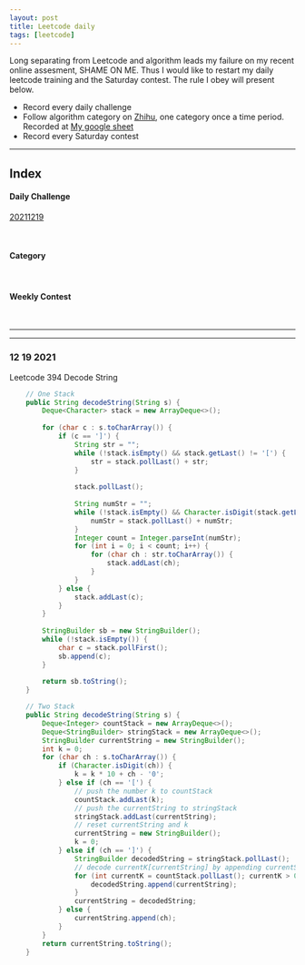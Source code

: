 ```yaml
---
layout: post
title: Leetcode daily
tags: [leetcode]
---
```


Long separating from Leetcode and algorithm leads my failure on my recent online assesment, SHAME ON ME. Thus I would like to restart my daily leetcode training and the Saturday contest. The rule I obey will present below.

- Record every daily challenge
- Follow algorithm category on [Zhihu](https://zhuanlan.zhihu.com/p/349940945), one category once a time period. Recorded at [My google sheet](https://docs.google.com/spreadsheets/d/1JoyLqikGBHg1AVwxTBICTxjAal9bVbj03D9Ek7VKc58/edit#gid=0)
- Record every Saturday contest

***

## Index
#### Daily Challenge
[20211219](#12-19-2021)

<br/>

#### Category

<br/>

#### Weekly Contest

<br/>

***
***
### 12 19 2021
Leetcode 394 Decode String
```java
    // One Stack
    public String decodeString(String s) {
        Deque<Character> stack = new ArrayDeque<>();
        
        for (char c : s.toCharArray()) {
            if (c == ']') {
                String str = "";
                while (!stack.isEmpty() && stack.getLast() != '[') {
                    str = stack.pollLast() + str;
                }
                
                stack.pollLast();
                
                String numStr = "";
                while (!stack.isEmpty() && Character.isDigit(stack.getLast())) {
                    numStr = stack.pollLast() + numStr;
                }
                Integer count = Integer.parseInt(numStr);
                for (int i = 0; i < count; i++) {
                    for (char ch : str.toCharArray()) {
                        stack.addLast(ch);
                    }
                }
            } else {
                stack.addLast(c);
            }
        }
        
        StringBuilder sb = new StringBuilder();
        while (!stack.isEmpty()) {
            char c = stack.pollFirst();
            sb.append(c);
        }
        
        return sb.toString();
    }

    // Two Stack
    public String decodeString(String s) {
        Deque<Integer> countStack = new ArrayDeque<>();
        Deque<StringBuilder> stringStack = new ArrayDeque<>();
        StringBuilder currentString = new StringBuilder();
        int k = 0;
        for (char ch : s.toCharArray()) {
            if (Character.isDigit(ch)) {
                k = k * 10 + ch - '0';
            } else if (ch == '[') {
                // push the number k to countStack
                countStack.addLast(k);
                // push the currentString to stringStack
                stringStack.addLast(currentString);
                // reset currentString and k
                currentString = new StringBuilder();
                k = 0;
            } else if (ch == ']') {
                StringBuilder decodedString = stringStack.pollLast();
                // decode currentK[currentString] by appending currentString k times
                for (int currentK = countStack.pollLast(); currentK > 0; currentK--) {
                    decodedString.append(currentString);
                }
                currentString = decodedString;
            } else {
                currentString.append(ch);
            }
        }
        return currentString.toString();
    }
```